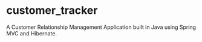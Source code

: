 # customer_tracker
A Customer Relationship Management Application built in Java using Spring MVC and Hibernate.
